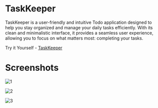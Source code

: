 # TaskKeeper

TaskKeeper is a user-friendly and intuitive Todo application designed to help you stay organized and manage your daily tasks efficiently. With its clean and minimalistic interface, it provides a seamless user experience, allowing you to focus on what matters most: completing your tasks.

Try it Yourself - [TaskKeeper](https://krytax-24.github.io/TaskKeeper/)

# Screenshots

![1](https://github.com/Krytax-24/TaskKeeper/assets/81406458/e2aee2d9-c8e0-4e8e-bb58-b93ae36f57ba)

![2](https://github.com/Krytax-24/TaskKeeper/assets/81406458/80489003-b0fb-4ec4-b61f-ae79ceaeae6a)

![3](https://github.com/Krytax-24/TaskKeeper/assets/81406458/1c4a4a85-da28-4cd8-ab58-883c5a079bf9)
